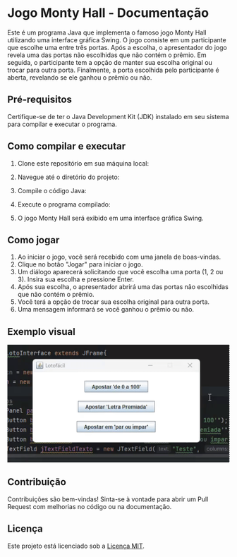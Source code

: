 # Jogo Monty Hall - Documentação

Este é um programa Java que implementa o famoso jogo Monty Hall utilizando uma interface gráfica Swing. O jogo consiste em um participante que escolhe uma entre três portas. Após a escolha, o apresentador do jogo revela uma das portas não escolhidas que não contém o prêmio. Em seguida, o participante tem a opção de manter sua escolha original ou trocar para outra porta. Finalmente, a porta escolhida pelo participante é aberta, revelando se ele ganhou o prêmio ou não.

## Pré-requisitos

Certifique-se de ter o Java Development Kit (JDK) instalado em seu sistema para compilar e executar o programa.

## Como compilar e executar

1. Clone este repositório em sua máquina local:


2. Navegue até o diretório do projeto:


3. Compile o código Java:


4. Execute o programa compilado:


5. O jogo Monty Hall será exibido em uma interface gráfica Swing.

## Como jogar

1. Ao iniciar o jogo, você será recebido com uma janela de boas-vindas.
2. Clique no botão "Jogar" para iniciar o jogo.
3. Um diálogo aparecerá solicitando que você escolha uma porta (1, 2 ou 3). Insira sua escolha e pressione Enter.
4. Após sua escolha, o apresentador abrirá uma das portas não escolhidas que não contém o prêmio.
5. Você terá a opção de trocar sua escolha original para outra porta.
6. Uma mensagem informará se você ganhou o prêmio ou não.

## Exemplo visual

![Texto alternativo para a imagem](img/Lotofcil-5April2024-ezgif.com-video-to-gif-converter.gif)



## Contribuição

Contribuições são bem-vindas! Sinta-se à vontade para abrir um Pull Request com melhorias no código ou na documentação.

## Licença

Este projeto está licenciado sob a [Licença MIT](LICENSE).


